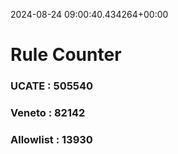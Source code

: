 2024-08-24 09:00:40.434264+00:00
# Rule Counter 
 ### UCATE : 505540

 ### Veneto : 82142

 ### Allowlist : 13930